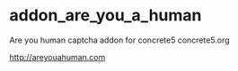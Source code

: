 addon_are_you_a_human
=====================

Are you human captcha addon for concrete5
concrete5.org

http://areyouahuman.com

